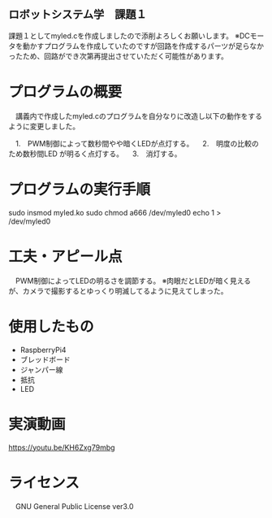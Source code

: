 ## ロボットシステム学　課題１

課題１としてmyled.cを作成しましたので添削よろしくお願いします。
※DCモータを動かすプログラムを作成していたのですが回路を作成するパーツが足らなかったため、回路ができ次第再提出させていただく可能性があります。

# プログラムの概要

　講義内で作成したmyled.cのプログラムを自分なりに改造し以下の動作をするように変更しました。
 
 
　1.　PWM制御によって数秒間やや暗くLEDが点灯する。
　2.　明度の比較のため数秒間LED が明るく点灯する。
　3.　消灯する。
# プログラムの実行手順
 sudo insmod myled.ko
 sudo chmod a666 /dev/myled0
 echo 1 > /dev/myled0
# 工夫・アピール点
　PWM制御によってLEDの明るさを調節する。
 ※肉眼だとLEDが暗く見えるが、カメラで撮影するとゆっくり明滅してるように見えてしまった。
# 使用したもの
 * RaspberryPi4
 * ブレッドボード
 * ジャンパー線
 * 抵抗
 * LED
 
 # 実演動画
 https://youtu.be/KH6Zxg79mbg
 
 # ライセンス
 　GNU General Public License ver3.0
 
　


